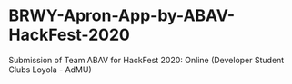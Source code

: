 # BRWY-Apron-App-by-ABAV-HackFest-2020
Submission of Team ABAV for HackFest 2020: Online (Developer Student Clubs Loyola - AdMU)
